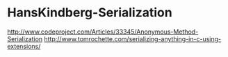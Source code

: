 HansKindberg-Serialization
==========================

http://www.codeproject.com/Articles/33345/Anonymous-Method-Serialization
http://www.tomrochette.com/serializing-anything-in-c-using-extensions/